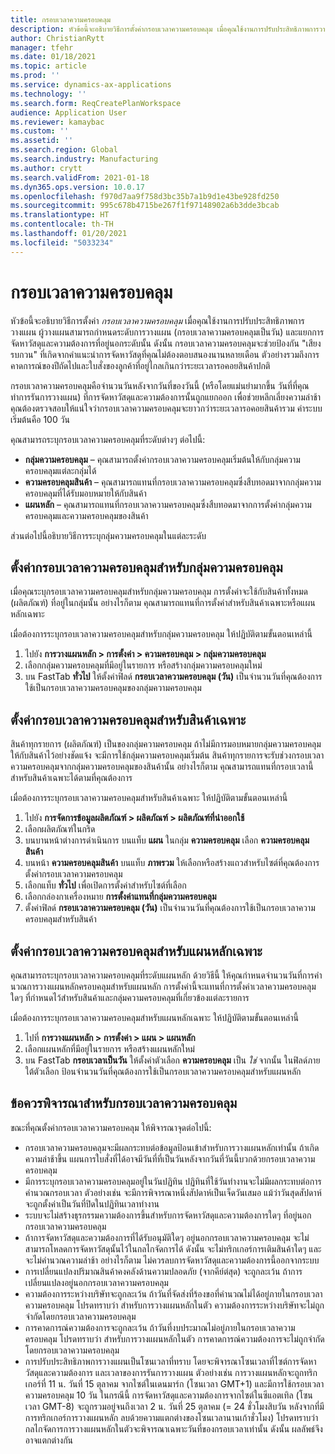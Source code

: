```yaml
---
title: กรอบเวลาความครอบคลุม
description: หัวข้อนี้จะอธิบายวิธีการตั้งค่ากรอบเวลาความครอบคลุม เมื่อคุณใช้งานการปรับประสิทธิภาพการวางแผน กรอบเวลาความครอบคลุมบ่งชี้ระดับการวางแผนและขีดจํากัดของคุณ
author: ChristianRytt
manager: tfehr
ms.date: 01/18/2021
ms.topic: article
ms.prod: ''
ms.service: dynamics-ax-applications
ms.technology: ''
ms.search.form: ReqCreatePlanWorkspace
audience: Application User
ms.reviewer: kamaybac
ms.custom: ''
ms.assetid: ''
ms.search.region: Global
ms.search.industry: Manufacturing
ms.author: crytt
ms.search.validFrom: 2021-01-18
ms.dyn365.ops.version: 10.0.17
ms.openlocfilehash: f970d7aa9f758d3bc35b7a1b9d1e43be928fd250
ms.sourcegitcommit: 995c678b4715be267f1f97148902a6b3dde3bcab
ms.translationtype: HT
ms.contentlocale: th-TH
ms.lasthandoff: 01/20/2021
ms.locfileid: "5033234"
---
```

# <a name="coverage-time-fences"></a>กรอบเวลาความครอบคลุม

หัวข้อนี้จะอธิบายวิธีการตั้งค่า *กรอบเวลาความครอบคลุม* เมื่อคุณใช้งานการปรับประสิทธิภาพการวางแผน ผู้วางแผนสามารถกําหนดระดับการวางแผน (กรอบเวลาความครอบคลุมเป็นวัน) และแยกการจัดหาวัสดุและความต้องการที่อยู่นอกระดับนั้น ดังนั้น กรอบเวลาความครอบคลุมจะช่วยป้องกัน "เสียงรบกวน" ที่เกิดจากคำแนะนำการจัดหาวัสดุที่คุณไม่ต้องตอบสนองนานหลายเดือน ตัวอย่างรวมถึงการคาดการณ์ของปีถัดไปและใบสั่งของลูกค้าที่อยู่ไกลเกินกว่าระยะเวลารอคอยสินค้าปกติ

กรอบเวลาความครอบคลุมคือจํานวนวันหลังจากวันที่ของวันนี้ (หรือโดยแม่นยำมากขึ้น วันที่ที่คุณทำการรันการวางแผน) ที่การจัดหาวัสดุและความต้องการนั้นถูกแยกออก เพื่อช่วยหลีกเลี่ยงความล่าช้า คุณต้องตรวจสอบให้แน่ใจว่ากรอบเวลาความครอบคลุมจะยาวกว่าระยะเวลารอคอยสินค้ารวม ค่าระบบเริ่มต้นคือ 100 วัน

คุณสามารถระบุกรอบเวลาความครอบคลุมที่ระดับต่างๆ ต่อไปนี้:

- **กลุ่มความครอบคลุม** – คุณสามารถตั้งค่ากรอบเวลาความครอบคลุมเริ่มต้นให้กับกลุ่มความครอบคลุมแต่ละกลุ่มได้
- **ความครอบคลุมสินค้า** – คุณสามารถแทนที่กรอบเวลาความครอบคลุมซึ่งสืบทอดมาจากกลุ่มความครอบคลุมที่ได้รับมอบหมายให้กับสินค้า
- **แผนหลัก** – คุณสามารถแทนที่กรอบเวลาความครอบคลุมซึ่งสืบทอดมาจากการตั้งค่ากลุ่มความครอบคลุมและความครอบคลุมของสินค้า

ส่วนต่อไปนี้อธิบายวิธีการระบุกลุ่มความครอบคลุมในแต่ละระดับ

## <a name="set-a-coverage-time-fence-for-a-coverage-group"></a>ตั้งค่ากรอบเวลาความครอบคลุมสำหรับกลุ่มความครอบคลุม

เมื่อคุณระบุกรอบเวลาความครอบคลุมสำหรับกลุ่มความครอบคลุม การตั้งค่าจะใช้กับสินค้าทั้งหมด (ผลิตภัณฑ์) ที่อยู่ในกลุ่มนั้น อย่างไรก็ตาม คุณสามารถแทนที่การตั้งค่าสำหรับสินค้าเฉพาะหรือแผนหลักเฉพาะ

เมื่อต้องการระบุกรอบเวลาความครอบคลุมสำหรับกลุ่มความครอบคลุม ให้ปฏิบัติตามขั้นตอนเหล่านี้

1. ไปยัง **การวางแผนหลัก \> การตั้งค่า \> ความครอบคลุม \> กลุ่มความครอบคลุม**
1. เลือกกลุ่มความครอบคลุมที่มีอยู่ในรายการ หรือสร้างกลุ่มความครอบคลุมใหม่
1. บน FastTab **ทั่วไป** ให้ตั้งค่าฟิลด์ **กรอบเวลาความครอบคลุม (วัน)** เป็นจํานวนวันที่คุณต้องการใช้เป็นกรอบเวลาความครอบคลุมของกลุ่มความครอบคลุม

## <a name="set-a-coverage-time-fence-for-a-specific-item"></a>ตั้งค่ากรอบเวลาความครอบคลุมสำหรับสินค้าเฉพาะ

สินค้าทุกรายการ (ผลิตภัณฑ์) เป็นของกลุ่มความครอบคลุม ถ้าไม่มีการมอบหมายกลุ่มความครอบคลุมให้กับสินค้าไว้อย่างชัดแจ้ง จะมีการใช้กลุ่มความครอบคลุมเริ่มต้น สินค้าทุกรายการจะรับช่วงกรอบเวลาความครอบคลุมจากกลุ่มความครอบคลุมของสินค้านั้น อย่างไรก็ตาม คุณสามารถแทนที่กรอบเวลานี้สำหรับสินค้าเฉพาะได้ตามที่คุณต้องการ

เมื่อต้องการระบุกรอบเวลาความครอบคลุมสำหรับสินค้าเฉพาะ ให้ปฏิบัติตามขั้นตอนเหล่านี้

1. ไปยัง **การจัดการข้อมูลผลิตภัณฑ์ \> ผลิตภัณฑ์ \> ผลิตภัณฑ์ที่นำออกใช้**
1. เลือกผลิตภัณฑ์ในกริด
1. บนบานหน้าต่างการดำเนินการ บนแท็บ **แผน** ในกลุ่ม **ความครอบคลุม** เลือก **ความครอบคลุมสินค้า**
1. บนหน้า **ความครอบคลุมสินค้า** บนแท็บ **ภาพรวม** ให้เลือกหรือสร้างแถวสำหรับไซต์ที่คุณต้องการตั้งค่ากรอบเวลาความครอบคลุม
1. เลือกแท็บ **ทั่วไป** เพื่อเปิดการตั้งค่าสำหรับไซต์ที่เลือก
1. เลือกกล่องกาเครื่องหมาย **การตั้งค่าแทนที่กลุ่มความครอบคลุม**
1. ตั้งค่าฟิลด์ **กรอบเวลาความครอบคลุม (วัน)** เป็นจํานวนวันที่คุณต้องการใช้เป็นกรอบเวลาความครอบคลุมสำหรับสินค้า

## <a name="set-a-coverage-time-fence-for-a-specific-master-plan"></a>ตั้งค่ากรอบเวลาความครอบคลุมสำหรับแผนหลักเฉพาะ

คุณสามารถระบุกรอบเวลาความครอบคลุมที่ระดับแผนหลัก ด้วยวิธีนี้ ให้คุณกําหนดจํานวนวันที่การคํานวณการวางแผนหลักครอบคลุมสำหรับแผนหลัก การตั้งค่านี้จะแทนที่การตั้งค่าเวลาความครอบคลุมใดๆ ที่กําหนดไว้สำหรับสินค้าและกลุ่มความครอบคลุมที่เกี่ยวข้องแต่ละรายการ

เมื่อต้องการระบุกรอบเวลาความครอบคลุมสำหรับแผนหลักเฉพาะ ให้ปฏิบัติตามขั้นตอนเหล่านี้

1. ไปที่ **การวางแผนหลัก \> การตั้งค่า \> แผน \> แผนหลัก**
1. เลือกแผนหลักที่มีอยู่ในรายการ หรือสร้างแผนหลักใหม่
1. บน FastTab **กรอบเวลาเป็นวัน** ให้ตั้งค่าตัวเลือก **ความครอบคลุม** เป็น *ใช่* จากนั้น ในฟิลด์ภายใต้ตัวเลือก ป้อนจํานวนวันที่คุณต้องการใช้เป็นกรอบเวลาความครอบคลุมสำหรับแผนหลัก

## <a name="considerations-for-coverage-time-fences"></a>ข้อควรพิจารณาสำหรับกรอบเวลาความครอบคลุม

ขณะที่คุณตั้งค่ากรอบเวลาความครอบคลุม ให้พิจารณาจุดต่อไปนี้:

- กรอบเวลาความครอบคลุมจะมีผลกระทบต่อข้อมูลป้อนเข้าสำหรับการวางแผนหลักเท่านั้น ถ้าเกิดความล่าช้าขึ้น แผนการใบสั่งที่ได้อาจมีวันที่ที่เป็นวันหลังจากวันที่วันนี้บวกด้วยกรอบเวลาความครอบคลุม
- มีการระบุกรอบเวลาความครอบคลุมอยู่ในวันปฏิทิน ปฏิทินที่ใช้วันทำงานจะไม่มีผลกระทบต่อการคํานวณกรอบเวลา ตัวอย่างเช่น จะมีการพิจารณาหนึ่งสัปดาห์เป็นเจ็ดวันเสมอ แม้ว่าวันสุดสัปดาห์จะถูกตั้งค่าเป็นวันที่ปิดในปฏิทินเวลาทำงาน
- ระบบจะไม่สร้างธุรกรรมความต้องการขึ้นสำหรับการจัดหาวัสดุและความต้องการใดๆ ที่อยู่นอกกรอบเวลาความครอบคลุม
- ถ้าการจัดหาวัสดุและความต้องการที่ได้รับอนุมัติใดๆ อยู่นอกกรอบเวลาความครอบคลุม จะไม่สามารถโหลดการจัดหาวัสดุนั้นไว้ในกลไกจัดการได้ ดังนั้น จะไม่ทริกเกอร์การเติมสินค้าใดๆ และจะไม่คํานวณความล่าช้า อย่างไรก็ตาม ไม่ควรลบการจัดหาวัสดุและความต้องการนี้ออกจากระบบ
- การเปลี่ยนแปลงปริมาณสินค้าคงคลังด้านความปลอดภัย (จากคีย์ต่สุด) จะถูกละเว้น ถ้าการเปลี่ยนแปลงอยู่นอกกรอบเวลาความครอบคลุม
- ความต้องการระหว่างบริษัทจะถูกละเว้น ถ้าวันที่จัดส่งที่ร้องขอที่คํานวณไม่ได้อยู่ภายในกรอบเวลาความครอบคลุม โปรดทราบว่า สำหรับการวางแผนหลักในตัว ความต้องการระหว่างบริษัทจะไม่ถูกจํากัดโดยกรอบเวลาความครอบคลุม
- การคาดการณ์ความต้องการจะถูกละเว้น ถ้าวันที่งบประมาณไม่อยู่ภายในกรอบเวลาความครอบคลุม โปรดทราบว่า สำหรับการวางแผนหลักในตัว การคาดการณ์ความต้องการจะไม่ถูกจํากัดโดยกรอบเวลาความครอบคลุม
- การปรับประสิทธิภาพการวางแผนเป็นโซนเวลาที่ทราบ โดยจะพิจารณาโซนเวลาที่ไซต์การจัดหาวัสดุและความต้องการ และเวลาของการรันการวางแผน ตัวอย่างเช่น การวางแผนหลักจะถูกทริกเกอร์ที่ 11 น. วันที่ 15 ตุลาคม จากไซต์ในเดนมาร์ก (โซนเวลา GMT+1) และมีการใช้กรอบเวลาความครอบคลุม 10 วัน ในกรณีนี้ การจัดหาวัสดุและความต้องการจากไซต์ในซีแอตเทิล (โซนเวลา GMT-8) จะถูกรวมอยู่จนถึงเวลา 2 น. วันที่ 25 ตุลาคม (= 24 ชั่วโมงสิบวัน หลังจากที่มีการทริกเกอร์การวางแผนหลัก ลบด้วยความแตกต่างของโซนเวลานานเก้าชั่วโมง) โปรดทราบว่ากลไกจัดการการวางแผนหลักในตัวจะพิจารณาเฉพาะวันที่ของกรอบเวลาเท่านั้น ดังนั้น ผลลัพธ์จึงอาจแตกต่างกัน
